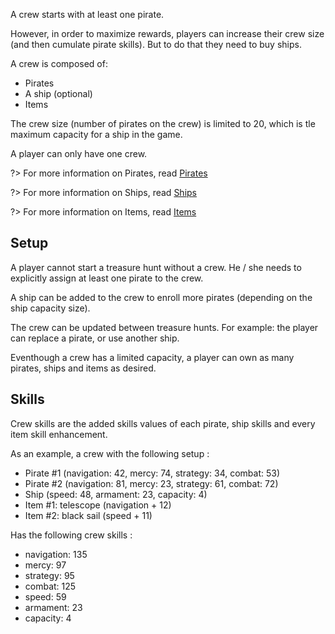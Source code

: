 A crew starts with at least one pirate.

However, in order to maximize rewards, players can increase their crew size (and then cumulate pirate skills). But to do that they need to buy ships.

A crew is composed of:
- Pirates
- A ship (optional)
- Items

The crew size (number of pirates on the crew) is limited to 20, which is tle maximum capacity for a ship in the game.

A player can only have one crew.

?> For more information on Pirates, read [Pirates](game_concept/pirates.md)

?> For more information on Ships, read [Ships](game_concept/ships.md)

?> For more information on Items, read [Items](game_concept/items.md)


## Setup

A player cannot start a treasure hunt without a crew. He / she needs to explicitly assign at least one pirate to the crew.

A ship can be added to the crew to enroll more pirates (depending on the ship capacity size).

The crew can be updated between treasure hunts. For example: the player can replace a pirate, or use another ship.

Eventhough a crew has a limited capacity, a player can own as many pirates, ships and items as desired.

## Skills

Crew skills are the added skills values of each pirate, ship skills and every item skill enhancement.

As an example, a crew with the following setup :
- Pirate #1 (navigation: 42, mercy: 74, strategy: 34, combat: 53)
- Pirate #2 (navigation: 81, mercy: 23, strategy: 61, combat: 72)
- Ship (speed: 48, armament: 23, capacity: 4)
- Item #1: telescope (navigation + 12)
- Item #2: black sail (speed + 11)

Has the following crew skills :
- navigation: 135
- mercy: 97
- strategy: 95
- combat: 125
- speed: 59
- armament: 23
- capacity: 4

